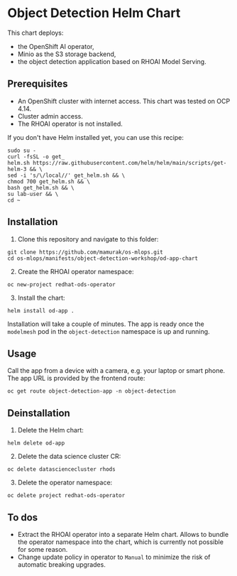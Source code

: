 # Object Detection Helm Chart

This chart deploys:
- the OpenShift AI operator,
- Minio as the S3 storage backend,
- the object detection application based on RHOAI Model Serving.

## Prerequisites

- An OpenShift cluster with internet access. This chart was tested on OCP 4.14.
- Cluster admin access.
- The RHOAI operator is not installed.

If you don't have Helm installed yet, you can use this recipe:
```
sudo su -
curl -fsSL -o get_
helm.sh https://raw.githubusercontent.com/helm/helm/main/scripts/get-helm-3 && \
sed -i 's/\/local//' get_helm.sh && \
chmod 700 get_helm.sh && \
bash get_helm.sh && \
su lab-user && \
cd ~
```

## Installation

1. Clone this repository and navigate to this folder:
```
git clone https://github.com/mamurak/os-mlops.git
cd os-mlops/manifests/object-detection-workshop/od-app-chart
```

2. Create the RHOAI operator namespace:
```
oc new-project redhat-ods-operator
```

3. Install the chart:
```
helm install od-app .
```

Installation will take a couple of minutes. The app is ready once the `modelmesh` pod in the `object-detection` namespace is up and running.

## Usage

Call the app from a device with a camera, e.g. your laptop or smart phone. The app URL is provided by the frontend route:
```
oc get route object-detection-app -n object-detection
```

## Deinstallation

1. Delete the Helm chart:

```
helm delete od-app
```

2. Delete the data science cluster CR:

```
oc delete datasciencecluster rhods
```

3. Delete the operator namespace:

```
oc delete project redhat-ods-operator
```

## To dos

- Extract the RHOAI operator into a separate Helm chart. Allows to bundle the operator namespace into the chart, which is currently not possible for some reason.
- Change update policy in operator to `Manual` to minimize the risk of automatic breaking upgrades.